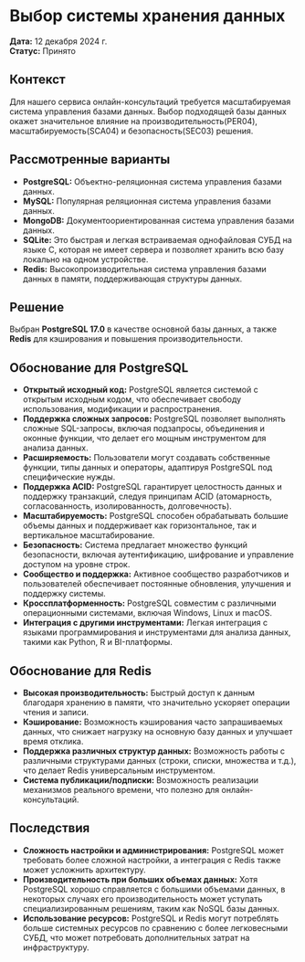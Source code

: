 # Выбор системы хранения данных

**Дата:** 12 декабря 2024 г.  
**Статус:** Принято

## Контекст

Для нашего сервиса онлайн-консультаций требуется масштабируемая система управления базами данных. Выбор подходящей базы данных окажет значительное влияние на производительность(PER04), масштабируемость(SCA04) и безопасность(SEC03) решения.

## Рассмотренные варианты

- **PostgreSQL:** Объектно-реляционная система управления базами данных.
- **MySQL:** Популярная реляционная система управления базами данных.
- **MongoDB:** Документоориентированная система управления базами данных.
- **SQLite:** Это быстрая и легкая встраиваемая однофайловая СУБД на языке C, которая не имеет сервера и позволяет хранить всю базу локально на одном устройстве.
- **Redis:** Высокопроизводительная система управления базами данных в памяти, поддерживающая структуры данных.

## Решение

Выбран **PostgreSQL 17.0** в качестве основной базы данных, а также **Redis** для кэширования и повышения производительности.

## Обоснование для PostgreSQL

- **Открытый исходный код:** PostgreSQL является системой с открытым исходным кодом, что обеспечивает свободу использования, модификации и распространения.
- **Поддержка сложных запросов:** PostgreSQL позволяет выполнять сложные SQL-запросы, включая подзапросы, объединения и оконные функции, что делает его мощным инструментом для анализа данных.
- **Расширяемость:** Пользователи могут создавать собственные функции, типы данных и операторы, адаптируя PostgreSQL под специфические нужды.
- **Поддержка ACID:** PostgreSQL гарантирует целостность данных и поддержку транзакций, следуя принципам ACID (атомарность, согласованность, изолированность, долговечность).
- **Масштабируемость:** PostgreSQL способен обрабатывать большие объемы данных и поддерживает как горизонтальное, так и вертикальное масштабирование.
- **Безопасность:** Система предлагает множество функций безопасности, включая аутентификацию, шифрование и управление доступом на уровне строк.
- **Сообщество и поддержка:** Активное сообщество разработчиков и пользователей обеспечивает постоянные обновления, улучшения и поддержку системы.
- **Кроссплатформенность:** PostgreSQL совместим с различными операционными системами, включая Windows, Linux и macOS.
- **Интеграция с другими инструментами:** Легкая интеграция с языками программирования и инструментами для анализа данных, такими как Python, R и BI-платформы.

## Обоснование для Redis

- **Высокая производительность:** Быстрый доступ к данным благодаря хранению в памяти, что значительно ускоряет операции чтения и записи.
- **Кэширование:** Возможность кэширования часто запрашиваемых данных, что снижает нагрузку на основную базу данных и улучшает время отклика.
- **Поддержка различных структур данных:** Возможность работы с различными структурами данных (строки, списки, множества и т.д.), что делает Redis универсальным инструментом.
- **Система публикации/подписки:** Возможность реализации механизмов реального времени, что полезно для онлайн-консультаций.

## Последствия

- **Сложность настройки и администрирования:** PostgreSQL может требовать более сложной настройки, а интеграция с Redis также может усложнить архитектуру.
- **Производительность при больших объемах данных:** Хотя PostgreSQL хорошо справляется с большими объемами данных, в некоторых случаях его производительность может уступать специализированным решениям, таким как NoSQL базы данных.
- **Использование ресурсов:** PostgreSQL и Redis могут потреблять больше системных ресурсов по сравнению с более легковесными СУБД, что может потребовать дополнительных затрат на инфраструктуру.
